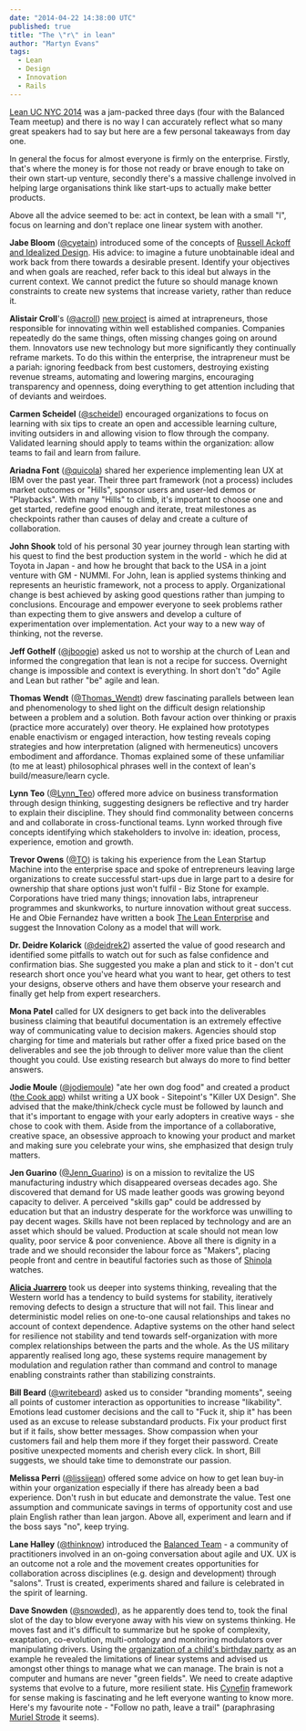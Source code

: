 ```yaml
---
date: "2014-04-22 14:38:00 UTC"
published: true
title: "The \"r\" in lean"
author: "Martyn Evans"
tags:
  - Lean
  - Design
  - Innovation
  - Rails
---
```


[Lean UC NYC 2014](http://leanuxnyc.co/nyc/) was a jam-packed three days (four with the Balanced Team meetup) and there is no way I can accurately reflect what so many great speakers had to say but here are a few personal takeaways from day one.

In general the focus for almost everyone is firmly on the enterprise. Firstly, that's where the money is for those not ready or brave enough to take on their own start-up venture, secondly there's a massive challenge involved in helping large organisations think like start-ups to actually make better products.

Above all the advice seemed to be: act in context, be lean with a small "l", focus on learning and don't replace one linear system with another.

**Jabe Bloom** (<a href="http://twitter.com/cyetain" target="_blank">@cyetain</a>) introduced some of the concepts of [Russell Ackoff and Idealized Design](http://books.google.co.uk/books/about/Idealized_Design.html?id=NB8jRwAACAAJ&redir_esc=y). His advice: to imagine a future unobtainable ideal and work back from there towards a desirable present. Identify your objectives and when goals are reached, refer back to this ideal but always in the current context. We cannot predict the future so should manage known constraints to create new systems that increase variety, rather than reduce it.

**Alistair Croll**'s (<a href="http://twitter.com/acroll" target="_blank">@acroll</a>) [new project](http://tiltthewindmill.com/) is aimed at intrapreneurs, those responsible for innovating within well established companies. Companies repeatedly do the same things, often missing changes going on around them. Innovators use new technology but more significantly they continually reframe markets. To do this within the enterprise, the intrapreneur must be a pariah: ignoring feedback from best customers, destroying existing revenue streams, automating and lowering margins, encouraging transparency and openness, doing everything to get attention including that of deviants and weirdoes.

**Carmen Scheidel** (<a href="http://twitter.com/scheidel" target="_blank">@scheidel</a>) encouraged organizations to focus on learning with six tips to create an open and accessible learning culture, inviting outsiders in and allowing vision to flow through the company. Validated learning should apply to teams within the organization: allow teams to fail and learn from failure.

**Ariadna Font** (<a href="http://twitter.com/quicola" target="_blank">@quicola</a>) shared her experience implementing lean UX at IBM over the past year. Their three part framework (not a process) includes market outcomes or "Hills", sponsor users and user-led demos or "Playbacks". With many "Hills" to climb, it's important to choose one and get started, redefine good enough and iterate, treat milestones as checkpoints rather than causes of delay and create a culture of collaboration.

**John Shook** told of his personal 30 year journey through lean starting with his quest to find the best production system in the world - which he did at Toyota in Japan - and how he brought that back to the USA in a joint venture with GM - NUMMI. For John, lean is applied systems thinking and represents an heuristic framework, not a process to apply. Organizational change is best achieved by asking good questions rather than jumping to conclusions. Encourage and empower everyone to seek problems rather than expecting them to give answers and develop a culture of experimentation over implementation. Act your way to a new way of thinking, not the reverse.

**Jeff Gothelf** (<a href="http://twitter.com/jboogie" target="_blank">@jboogie</a>) asked us not to worship at the church of Lean and informed the congregation that lean is not a recipe for success. Overnight change is impossible and  context is everything. In short don't "do" Agile and Lean but rather "be" agile and lean.

**Thomas Wendt** (<a href="http://twitter.com/Thomas_Wendt" target="_blank">@Thomas_Wendt</a>) drew fascinating parallels between lean and phenomenology to shed light on the difficult design relationship between a problem and a solution. Both favour action over thinking or praxis (practice more accurately) over theory. He explained how prototypes enable enactivism or engaged interaction, how testing reveals coping strategies and how interpretation (aligned with hermeneutics) uncovers embodiment and affordance. Thomas explained some of these unfamiliar (to me at least) philosophical phrases well in the context of lean's build/measure/learn cycle.

**Lynn Teo** (<a href="http://twitter.com/Lynn_Teo" target="_blank">@Lynn_Teo</a>) offered more advice on business transformation through design thinking, suggesting designers be reflective and try harder to explain their discipline. They should find commonality between concerns and and collaborate in cross-functional teams. Lynn worked through five concepts identifying which stakeholders to involve in: ideation, process, experience, emotion and growth.

**Trevor Owens** (<a href="http://twitter.com/TO" target="_blank">@TO</a>) is taking his experience from the Lean Startup Machine into the enterprise space and spoke of entrepreneurs leaving large organizations to create successful start-ups due in large part to a desire for ownership that share options just won't fulfil - Biz Stone for example. Corporations have tried many things; innovation labs, intrapreneur programmes and skunkworks, to nurture innovation without great success. He and Obie Fernandez have written a book [The Lean Enterprise](http://www.leanenterprisebook.com/) and suggest the Innovation Colony as a model that will work.

**Dr. Deidre Kolarick** (<a href="http://twitter.com/deidrek2" target="_blank">@deidrek2</a>) asserted the value of good research and identified some pitfalls to watch out for such as false confidence and confirmation bias. She suggested you make a plan and stick to it - don't cut research short once you've heard what you want to hear, get others to test your designs, observe others and have them observe your research and finally get help from expert researchers.

**Mona Patel** called for UX designers to get back into the deliverables business claiming that beautiful documentation is an extremely effective way of communicating value to decision makers. Agencies should stop charging for time and materials but rather offer a fixed price based on the deliverables and see the job through to deliver more value than the client thought you could. Use existing research but always do more to find better answers.

**Jodie Moule** (<a href="http://twitter.com/jodiemoule" target="_blank">@jodiemoule</a>) "ate her own dog food" and created a product ([the Cook app](http://www.thecookapp.com/)) whilst writing a UX book - Sitepoint's "Killer UX Design". She advised that the make/think/check cycle must be followed by launch and that it's important to engage with your early adopters in creative ways - she chose to cook with them. Aside from the importance of a collaborative, creative space, an obsessive approach to knowing your product and market and making sure you celebrate your wins, she emphasized that design truly matters.

**Jen Guarino** (<a href="http://twitter.com/Jenn_Guarino" target="_blank">@Jenn_Guarino</a>) is on a mission to revitalize the US manufacturing industry which disappeared overseas decades ago. She discovered that demand for US made leather goods was growing beyond capacity to deliver. A perceived "skills gap" could be addressed by education but that an industry desperate for the workforce was unwilling to pay decent wages. Skills have not been replaced by technology and are an asset which should be valued. Production at scale should not mean low quality, poor service & poor convenience. Above all there is dignity in a trade and we should reconsider the labour force as "Makers", placing people front and centre in beautiful factories such as those of [Shinola](http://www.shinola.com/) watches.

**[Alicia Juarrero](http://aliciajuarrero.com/about/)** took us deeper into systems thinking, revealing that the Western world has a tendency to build systems for stability, iteratively removing defects to design a structure that will not fail. This linear and deterministic model relies on one-to-one causal relationships and takes no account of context dependence. Adaptive systems on the other hand select for resilience not stability and tend towards self-organization with more complex relationships between the parts and the whole. As the US military apparently realised long ago, these systems require management by modulation and regulation rather than command and control to manage enabling constraints rather than stabilizing constraints.

**Bill Beard** (<a href="http://twitter.com/writebeard" target="_blank">@writebeard</a>) asked us to consider "branding moments", seeing all points of customer interaction as opportunities to increase "likability". Emotions lead customer decisions and the call to "Fuck it, ship it" has been used as an excuse to release substandard products. Fix your product first but if it fails, show better messages. Show compassion when your customers fail and help them more if they forget their password. Create positive unexpected moments and cherish every click. In short, Bill suggests, we should take time to demonstrate our passion.

**Melissa Perri** (<a href="http://twitter.com/lissijean" target="_blank">@lissijean</a>) offered some advice on how to get lean buy-in within your organization especially if there has already been a bad experience. Don't rush in but educate and demonstrate the value. Test one assumption and communicate savings in terms of opportunity cost and use plain English rather than lean jargon. Above all, experiment and learn and if the boss says "no", keep trying.

**Lane Halley** (<a href="http://twitter.com/thinknow" target="_blank">@thinknow</a>) introduced the [Balanced Team](http://www.balancedteam.org/) - a community of practitioners involved in an on-going conversation about agile and UX. UX is an outcome not a role and the movement creates opportunities for collaboration across disciplines (e.g. design and development) through "salons". Trust is created, experiments shared and failure is celebrated in the spirit of learning.

**Dave Snowden** (<a href="http://twitter.com/snowded" target="_blank">@snowded</a>), as he apparently does tend to, took the final slot of the day to blow everyone away with his view on systems thinking. He moves fast and it's difficult to summarize but he spoke of complexity, exaptation, co-evolution, multi-ontology and monitoring modulators over manipulating drivers. Using the [organization of a child's birthday party](http://www.youtube.com/watch?v=Miwb92eZaJg) as an example he revealed the limitations of linear systems and advised us amongst other things to manage what we can manage. The brain is not a computer and humans are never "green fields". We need to create adaptive systems that evolve to a future, more resilient state. His [Cynefin](http://cognitive-edge.com/blog/type/cynefin/) framework for sense making is fascinating and he left everyone wanting to know more. Here's my favourite note - "Follow no path, leave a trail" (paraphrasing [Muriel Strode](http://www.quotes.net/quote/36929) it seems).
